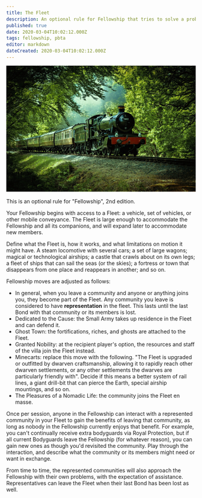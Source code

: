 ```yaml
---
title: The Fleet
description: An optional rule for Fellowship that tries to solve a problem our group had
published: true
date: 2020-03-04T10:02:12.000Z
tags: fellowship, pbta
editor: markdown
dateCreated: 2020-03-04T10:02:12.000Z
---
```


![Featured Image](the-fleet.jpg)

This is an optional rule for "Fellowship", 2nd edition.

Your Fellowship begins with access to a Fleet: a vehicle, set of vehicles, or other mobile conveyance. The Fleet is large enough to accommodate the Fellowship and all its companions, and will expand later to accommodate new members.

Define what the Fleet is, how it works, and what limitations on motion it might have. A steam locomotive with several cars; a set of large wagons; magical or technological airships; a castle that crawls about on its own legs; a fleet of ships that can sail the seas (or the skies); a fortress or town that disappears from one place and reappears in another; and so on.

Fellowship moves are adjusted as follows:

* In general, when you leave a community and anyone or anything joins you, they become part of the Fleet. Any community you leave is considered to have **representation** in the fleet. This lasts until the last Bond with that community or its members is lost.
* Dedicated to the Cause: the Small Army takes up residence in the Fleet and can defend it.
* Ghost Town: the fortifications, riches, and ghosts are attached to the Fleet.
* Granted Nobility: at the recipient player's option, the resources and staff of the villa join the Fleet instead.
* Minecarts: replace this move with the following. "The Fleet is upgraded or outfitted by dwarven craftsmanship, allowing it to rapidly reach other dwarven settlements, or any other settlements the dwarves are particularly friendly with". Decide if this means a better system of rail lines, a giant drill-bit that can pierce the Earth, special airship mountings, and so on.
* The Pleasures of a Nomadic Life: the community joins the Fleet en masse.

Once per session, anyone in the Fellowship can interact with a represented community in your Fleet to gain the benefits of leaving that community, as long as nobody in the Fellowship currently enjoys that benefit. For example, you can't continually receive extra bodyguards via Royal Protection, but if all current Bodyguards leave the Fellowship (for whatever reason), you can gain new ones as though you'd revisited the community. Play through the interaction, and describe what the community or its members might need or want in exchange.

From time to time, the represented communities will also approach the Fellowship with their own problems, with the expectation of assistance. Representatives can leave the Fleet when their last Bond has been lost as well.


    